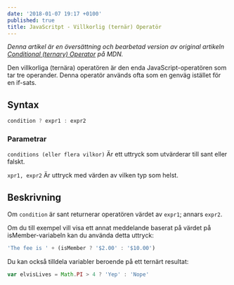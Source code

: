 ```yaml
---
date: '2018-01-07 19:17 +0100'
published: true
title: JavaScritpt - Villkorlig (ternär) Operatör
---
```

*Denna artikel är en översättning och bearbetad version av original artikeln [Conditional (ternary) Operator](https://developer.mozilla.org/en-US/docs/Web/JavaScript/Reference/Operators/Conditional_Operator) på MDN.*

Den villkorliga (ternära) operatören är den enda JavaScript-operatören som tar tre operander. Denna operatör används ofta som en genväg istället för en if-sats.

## Syntax

```js
condition ? expr1 : expr2 
```

### Parametrar

`conditions (eller flera vilkor)` Är ett uttryck som utvärderar till sant eller falskt.

`xpr1, expr2` Är uttryck med värden av vilken typ som helst.

## Beskrivning

Om `condition` är sant returnerar operatören värdet av `expr1`; annars `expr2`.

Om du till exempel vill visa ett annat meddelande baserat på värdet på isMember-variabeln kan du använda detta uttryck:

```js
'The fee is ' + (isMember ? '$2.00' : '$10.00')
```

Du kan också tilldela variabler beroende på ett ternärt resultat:

```js
var elvisLives = Math.PI > 4 ? 'Yep' : 'Nope'
```

